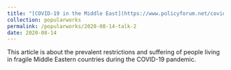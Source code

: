 ```yaml
---	
title: "[COVID-19 in the Middle East](https://www.policyforum.net/covid-19-in-the-middle-east/)"	
collection: popularworks	
permalink: /popularworks/2020-08-14-talk-2
date: 2020-08-14
---	
```



This article is about the prevalent restrictions and suffering of people living in fragile Middle Eastern countries during the COVID-19 pandemic. 
